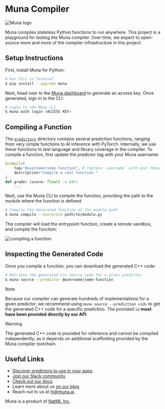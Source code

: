 # Muna Compiler
![Muna logo](https://raw.githubusercontent.com/muna-ai/.github/main/logo_wide.png)

Muna compiles stateless Python functions to run anywhere.
This project is a playground for testing the Muna compiler. Over time, we expect to open-source more 
and more of the compiler infrastructure in this project.

## Setup Instructions
First, install Muna for Python:
```sh
# Run this in Terminal
$ pip install --upgrade muna
```

Next, head over to the [Muna dashboard](https://muna.ai/settings/developer) to generate an access key. 
Once generated, sign in to the CLI:
```sh
# Login to the Muna CLI
$ muna auth login <ACCESS KEY>
```

## Compiling a Function
The [`predictors`](/predictors) directory contains several prediction functions, ranging from very simple functions to 
AI inference with PyTorch. Internally, we use these functions to test language and library coverage in the compiler.
To compile a function, first update the predictor tag with your Muna username:
```py
@compile(
    tag="@username/some-function", # replace `username` with your Muna username
    description="Compile a cool function."
)
def grader (score: float) -> str:
    ...
```

Next, use the Muna CLI to compile the function, providing the path to the module where the function is defined:
```sh
# Compile the decorated function at the module path
$ muna compile --overwrite path/to/module.py
```

The compiler will load the entrypoint function, create a remote sandbox, and compile the function:

![compiling a function](media/fma.gif)

## Inspecting the Generated Code
Once you compile a function, you can download the generated C++ code:
```sh
# Retrieve the generated C++ source code for a given predictor
$ muna source --predictor @username/some-function
```

> [!NOTE]
> Because our compiler can generate hundreds of implementations for a given predictor, we recommend 
> using `muna source --prediction <id>` to get the generated C++ code for a specific prediction. The 
> provided `id` **must have been provided directly by our API**.

> [!WARNING]
> The generated C++ code is provided for reference and cannot be compiled independently, as it depends on 
> additional scaffolding provided by the Muna compiler toolchain.

## Useful Links
- [Discover predictors to use in your apps](https://muna.ai/explore).
- [Join our Slack community](https://muna.ai/slack).
- [Check out our docs](https://docs.muna.ai).
- Learn more about us [on our blog](https://blog.muna.ai).
- Reach out to us at [hi@muna.ai](mailto:hi@muna.ai).

Muna is a product of [NatML Inc](https://github.com/natmlx).
